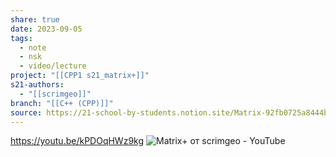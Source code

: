 ```yaml
---
share: true
date: 2023-09-05
tags:
  - note
  - nsk
  - video/lecture
project: "[[CPP1 s21_matrix+]]"
s21-authors:
  - "[[scrimgeo]]"
branch: "[[C++ (CPP)]]"
source: https://21-school-by-students.notion.site/Matrix-92fb0725a8444b65a8695fc637cddba3
---
```


https://youtu.be/kPDOqHWz9kg
![Matrix+ от scrimgeo - YouTube](https://youtu.be/kPDOqHWz9kg)
